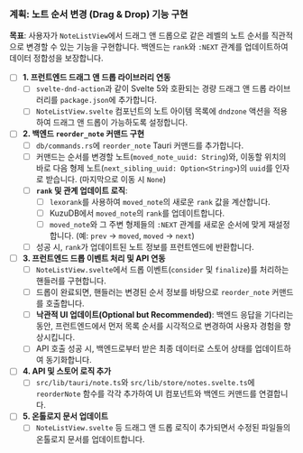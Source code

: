 ### 계획: 노트 순서 변경 (Drag & Drop) 기능 구현

**목표**: 사용자가 `NoteListView`에서 드래그 앤 드롭으로 같은 레벨의 노트 순서를 직관적으로 변경할 수 있는 기능을 구현합니다. 백엔드는 `rank`와 `:NEXT` 관계를 업데이트하여 데이터 정합성을 보장합니다.

- [ ] **1. 프런트엔드 드래그 앤 드롭 라이브러리 연동**
    - [ ] `svelte-dnd-action`과 같이 Svelte 5와 호환되는 경량 드래그 앤 드롭 라이브러리를 `package.json`에 추가합니다.
    - [ ] `NoteListView.svelte` 컴포넌트의 노트 아이템 목록에 `dndzone` 액션을 적용하여 드래그 앤 드롭이 가능하도록 설정합니다.

- [ ] **2. 백엔드 `reorder_note` 커맨드 구현**
    - [ ] `db/commands.rs`에 `reorder_note` Tauri 커맨드를 추가합니다.
    - [ ] 커맨드는 순서를 변경할 노트(`moved_note_uuid: String`)와, 이동할 위치의 바로 다음 형제 노트(`next_sibling_uuid: Option<String>`)의 `uuid`를 인자로 받습니다. (마지막으로 이동 시 `None`)
    - [ ] **`rank` 및 관계 업데이트 로직**:
        - [ ] `lexorank`를 사용하여 `moved_note`의 새로운 `rank` 값을 계산합니다.
        - [ ] KuzuDB에서 `moved_note`의 `rank`를 업데이트합니다.
        - [ ] `moved_note`와 그 주변 형제들의 `:NEXT` 관계를 새로운 순서에 맞게 재설정합니다. (예: `prev` → `moved`, `moved` → `next`)
    - [ ] 성공 시, `rank`가 업데이트된 노트 정보를 프런트엔드에 반환합니다.

- [ ] **3. 프런트엔드 드롭 이벤트 처리 및 API 연동**
    - [ ] `NoteListView.svelte`에서 드롭 이벤트(`consider` 및 `finalize`)를 처리하는 핸들러를 구현합니다.
    - [ ] 드롭이 완료되면, 핸들러는 변경된 순서 정보를 바탕으로 `reorder_note` 커맨드를 호출합니다.
    - [ ] **낙관적 UI 업데이트(Optional but Recommended)**: 백엔드 응답을 기다리는 동안, 프런트엔드에서 먼저 목록 순서를 시각적으로 변경하여 사용자 경험을 향상시킵니다.
    - [ ] API 호출 성공 시, 백엔드로부터 받은 최종 데이터로 스토어 상태를 업데이트하여 동기화합니다.

- [ ] **4. API 및 스토어 로직 추가**
    - [ ] `src/lib/tauri/note.ts`와 `src/lib/store/notes.svelte.ts`에 `reorderNote` 함수를 각각 추가하여 UI 컴포넌트와 백엔드 커맨드를 연결합니다.

- [ ] **5. 온톨로지 문서 업데이트**
    - [ ] `NoteListView.svelte` 등 드래그 앤 드롭 로직이 추가되면서 수정된 파일들의 온톨로지 문서를 업데이트합니다.